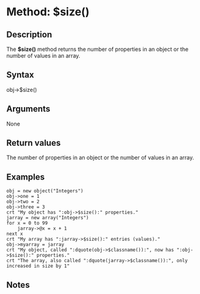 # Method: $size()

<PageHeader /> 

## Description

The **$size()** method returns the number of properties in an object or the number of values in an array.

## Syntax

obj-&gt;$size()

## Arguments

None

## Return values

The number of properties in an object or the number of values in an array.

## Examples

```
obj = new object("Integers")
obj->one = 1
obj->two = 2
obj->three = 3
crt "My object has ":obj->$size():" properties."
jarray = new array("Integers")
for x = 0 to 99
    jarray->@x = x + 1
next x
crt "My array has ":jarray->$size():" entries (values)."
obj->myarray = jarray
crt "My object, called ":dquote(obj->$classname()):", now has ":obj->$size():" properties."
crt "The array, also called ":dquote(jarray->$classname()):", only increased in size by 1"
```

## Notes
